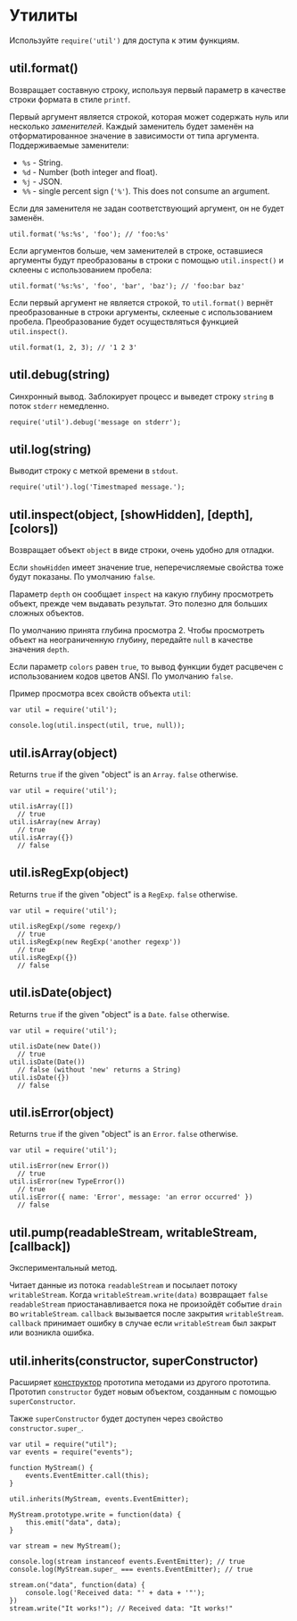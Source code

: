 # Утилиты

Используйте `require('util')` для доступа к этим функциям.


## util.format()

Возвращает составную строку, используя первый параметр в качестве строки формата в стиле `printf`.

Первый аргумент является строкой, которая может содержать нуль
или несколько *заменителей*. Каждый заменитель будет заменён
на отформатированное значение в зависимости от типа аргумента.
Поддерживаемые заменители:

* `%s` - String.
* `%d` - Number (both integer and float).
* `%j` - JSON.
* `%%` - single percent sign (`'%'`). This does not consume an argument.

Если для заменителя не задан соответствующий аргумент, он не будет заменён.

    util.format('%s:%s', 'foo'); // 'foo:%s'

Если аргументов больше, чем заменителей в строке, оставшиеся аргументы
будут преобразованы в строки с помощью `util.inspect()` и склеены
с использованием пробела:

    util.format('%s:%s', 'foo', 'bar', 'baz'); // 'foo:bar baz'

Если первый аргумент не является строкой, то `util.format()` вернёт преобразованные в строки аргументы,
склееные с использованием пробела. Преобразование будет осуществляться функцией `util.inspect()`.

    util.format(1, 2, 3); // '1 2 3'


## util.debug(string)

Синхронный вывод. Заблокирует процесс и выведет строку `string`
в поток `stderr` немедленно.

    require('util').debug('message on stderr');


## util.log(string)

Выводит строку с меткой времени в `stdout`.

    require('util').log('Timestmaped message.');


## util.inspect(object, [showHidden], [depth], [colors])

Возвращает объект `object` в виде строки, очень удобно для отладки.

Если `showHidden` имеет значение true, неперечисляемые свойства тоже будут показаны.
По умолчанию `false`.

Параметр `depth` он сообщает `inspect` на какую глубину просмотреть объект,
прежде чем выдавать результат. Это полезно для больших сложных объектов.

По умолчанию принята глубина просмотра 2. Чтобы просмотреть объект
на неограниченную глубину, передайте `null` в качестве значения `depth`.

Если параметр `colors` равен `true`, то вывод функции будет расцвечен с использованием кодов цветов ANSI.
По умолчанию `false`.

Пример просмотра всех свойств объекта `util`:

    var util = require('util');

    console.log(util.inspect(util, true, null));


## util.isArray(object)

Returns `true` if the given "object" is an `Array`. `false` otherwise.

    var util = require('util');

    util.isArray([])
      // true
    util.isArray(new Array)
      // true
    util.isArray({})
      // false


## util.isRegExp(object)

Returns `true` if the given "object" is a `RegExp`. `false` otherwise.

    var util = require('util');

    util.isRegExp(/some regexp/)
      // true
    util.isRegExp(new RegExp('another regexp'))
      // true
    util.isRegExp({})
      // false


## util.isDate(object)

Returns `true` if the given "object" is a `Date`. `false` otherwise.

    var util = require('util');

    util.isDate(new Date())
      // true
    util.isDate(Date())
      // false (without 'new' returns a String)
    util.isDate({})
      // false


## util.isError(object)

Returns `true` if the given "object" is an `Error`. `false` otherwise.

    var util = require('util');

    util.isError(new Error())
      // true
    util.isError(new TypeError())
      // true
    util.isError({ name: 'Error', message: 'an error occurred' })
      // false


## util.pump(readableStream, writableStream, [callback])

Экспериментальный метод.

Читает данные из потока `readableStream` и посылает потоку `writableStream`.
Когда `writableStream.write(data)` возвращает `false` `readableStream`
приостанавливается пока не произойдёт событие `drain` во `writableStream`.
`callback` вызывается после закрытия `writableStream`. `callback` принимает
ошибку в случае если `writableStream` был закрыт или возникла ошибка.


## util.inherits(constructor, superConstructor)

Расширяет [конструктор](https://developer.mozilla.org/en/JavaScript/Reference/Global_Objects/Object/constructor)
прототипа методами из другого прототипа. Прототип `constructor` будет новым объектом, созданным с помощью `superConstructor`.

Также `superConstructor` будет доступен через свойство `constructor.super_`.

    var util = require("util");
    var events = require("events");

    function MyStream() {
        events.EventEmitter.call(this);
    }

    util.inherits(MyStream, events.EventEmitter);

    MyStream.prototype.write = function(data) {
        this.emit("data", data);
    }

    var stream = new MyStream();

    console.log(stream instanceof events.EventEmitter); // true
    console.log(MyStream.super_ === events.EventEmitter); // true

    stream.on("data", function(data) {
        console.log('Received data: "' + data + '"');
    })
    stream.write("It works!"); // Received data: "It works!"

